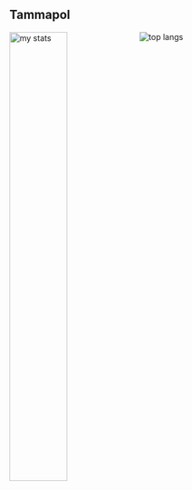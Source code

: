 ## Tammapol

<img alt = "my stats" align = "left" width = "45%" src="https://github-readme-stats.vercel.app/api?username=ch4dum&theme=transparent"/>
<img alt = "top langs" src="https://github-readme-stats.vercel.app/api/top-langs/?username=ch4dum&layout=compact&theme=transparent"/>
<!--
**ch4dum/ch4dum** is a ✨ _special_ ✨ repository because its `README.md` (this file) appears on your GitHub profile.

Here are some ideas to get you started:

- 🔭 I’m currently working on ...
- 🌱 I’m currently learning ...
- 👯 I’m looking to collaborate on ...
- 🤔 I’m looking for help with ...
- 💬 Ask me about ...
- 📫 How to reach me: ...
- 😄 Pronouns: ...
- ⚡ Fun fact: ...
-->
